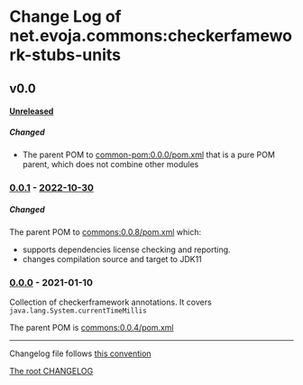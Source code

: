 # Change Log of net.evoja.commons:checkerfamework-stubs-units

<!---
#### [Unreleased][unreleased]
##### Added
##### Changed
##### Deprecated
##### Removed
##### Fixed
##### Security
##### Broken
--->


## v0.0

#### [Unreleased][unreleased]
##### Changed
* The parent POM to [common-pom:0.0.0/pom.xml](https://github.com/evoja/java-commons/blob/common-pom/0.0.0/pom.xml)
	that is a pure POM parent, which does not combine other modules

### [0.0.1] - [2022-10-30][c-0.0.1]
##### Changed
The parent POM to [commons:0.0.8/pom.xml](https://github.com/evoja/java-commons/blob/commons/0.0.8/pom.xml)
which:
* supports dependencies license checking and reporting.
* changes compilation source and target to JDK11



### [0.0.0] - 2021-01-10

Collection of checkerframework annotations.
It covers `java.lang.System.currentTimeMillis`

The parent POM is [commons:0.0.4/pom.xml](https://github.com/evoja/java-commons/blob/commons/0.0.4/pom.xml)





------------
Changelog file follows [this convention](https://keepachangelog.com/)

[The root CHANGELOG](/CHANGELOG.md)


[unreleased]: https://github.com/evoja/java-commons/compare/checkerframework-stubs-units/0.0.1...master

[c-0.0.1]: https://github.com/evoja/java-commons/compare/checkerframework-stubs-units/0.0.0...checkerframework-stubs-units/0.0/1
[0.0.1]: https://github.com/evoja/java-commons/tree/checkerframework-stubs-units/0.0.1

[0.0.0]: https://github.com/evoja/java-commons/tree/checkerframework-stubs-units/0.0.0
